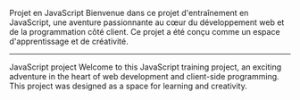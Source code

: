 Projet en JavaScript
Bienvenue dans ce projet d'entraînement en JavaScript, une aventure passionnante au cœur du développement web et de la programmation côté client. Ce projet a été conçu comme un espace d'apprentissage et de créativité.

-------------------------------------------------------------------------------------------------------------------------------------------------------------------------------------------------------------------------

JavaScript project Welcome to this JavaScript training project, an exciting adventure in the heart of web development and client-side programming. This project was designed as a space for learning and creativity.
